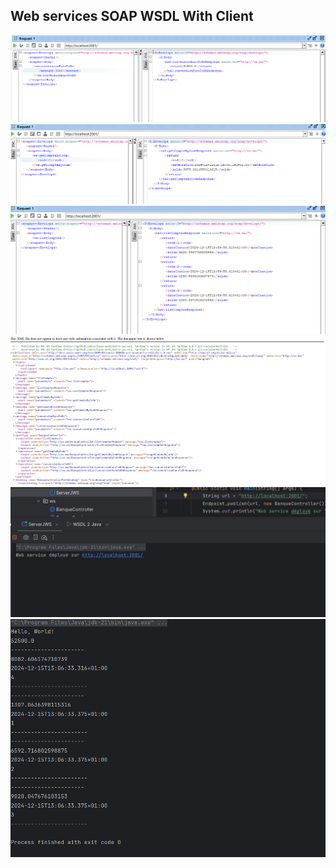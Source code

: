 <h2>Web services SOAP WSDL With Client</h2>
<img src="captures/capture-1.png">
<img src="captures/capture-2.png">
<img src="captures/capture-3.png">
<img src="captures/capture-4.png">
<img src="captures/capture-5.png">
<img src="captures/captures-6.png">
